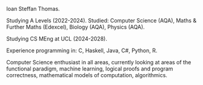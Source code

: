 Ioan Steffan Thomas.

Studying A Levels (2022-2024).
Studied: Computer Science (AQA), Maths & Further Maths (Edexcel), Biology (AQA), Physics (AQA).

Studying CS MEng at UCL (2024-2028).

Experience programming in: C, Haskell, Java, C#, Python, R.

Computer Science enthusiast in all areas, currently looking at areas of the functional paradigm, 
machine learning, logical proofs and program correctness, mathematical models of computation, 
algorithmics.

